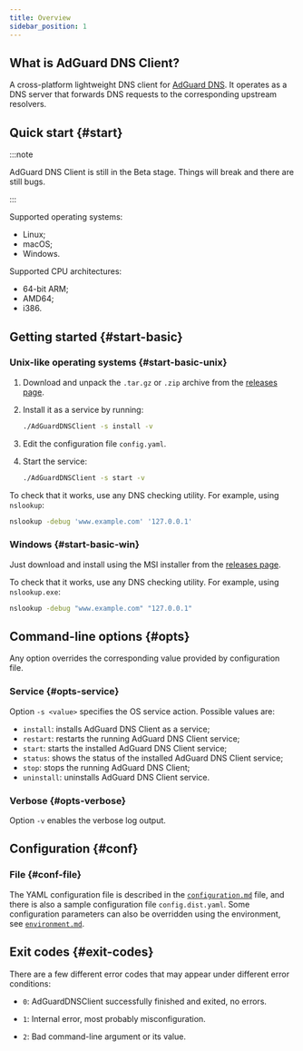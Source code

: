 ```yaml
---
title: Overview
sidebar_position: 1
---
```


## What is AdGuard DNS Client?

A cross-platform lightweight DNS client for [AdGuard DNS]. It operates as a DNS server that forwards DNS requests to the corresponding upstream resolvers.

[AdGuard DNS]: https://adguard-dns.io

## Quick start {#start}

:::note

AdGuard DNS Client is still in the Beta stage. Things will break and there are still bugs.

:::

Supported operating systems:

- Linux;
- macOS;
- Windows.

Supported CPU architectures:

- 64-bit ARM;
- AMD64;
- i386.

## Getting started {#start-basic}

### Unix-like operating systems {#start-basic-unix}

1. Download and unpack the `.tar.gz` or `.zip` archive from the [releases page][releases].

2. Install it as a service by running:

    ```sh
    ./AdGuardDNSClient -s install -v
    ```

3. Edit the configuration file `config.yaml`.

4. Start the service:

    ```sh
    ./AdGuardDNSClient -s start -v
    ```

To check that it works, use any DNS checking utility. For example, using `nslookup`:

```sh
nslookup -debug 'www.example.com' '127.0.0.1'
```

[releases]: https://github.com/AdguardTeam/AdGuardDNSClient/releases

### Windows {#start-basic-win}

Just download and install using the MSI installer from the [releases page][releases].

To check that it works, use any DNS checking utility. For example, using `nslookup.exe`:

```sh
nslookup -debug "www.example.com" "127.0.0.1"
```

## Command-line options {#opts}

Any option overrides the corresponding value provided by configuration file.

### Service {#opts-service}

Option `-s <value>` specifies the OS service action. Possible values are:

- `install`: installs AdGuard DNS Client as a service;
- `restart`: restarts the running AdGuard DNS Client service;
- `start`: starts the installed AdGuard DNS Client service;
- `status`: shows the status of the installed AdGuard DNS Client service;
- `stop`: stops the running AdGuard DNS Client;
- `uninstall`: uninstalls AdGuard DNS Client service.

### Verbose {#opts-verbose}

Option `-v` enables the verbose log output.

## Configuration {#conf}

### File {#conf-file}

The YAML configuration file is described in the [`configuration.md`] file, and there is also a sample configuration file `config.dist.yaml`.  Some configuration parameters can also be overridden using the environment, see [`environment.md`].

[`configuration.md`]: configuration.md
[`environment.md`]:   environment.md

## Exit codes {#exit-codes}

There are a few different error codes that may appear under different error conditions:

- `0`: AdGuardDNSClient successfully finished and exited, no errors.

- `1`: Internal error, most probably misconfiguration.

- `2`: Bad command-line argument or its value.
